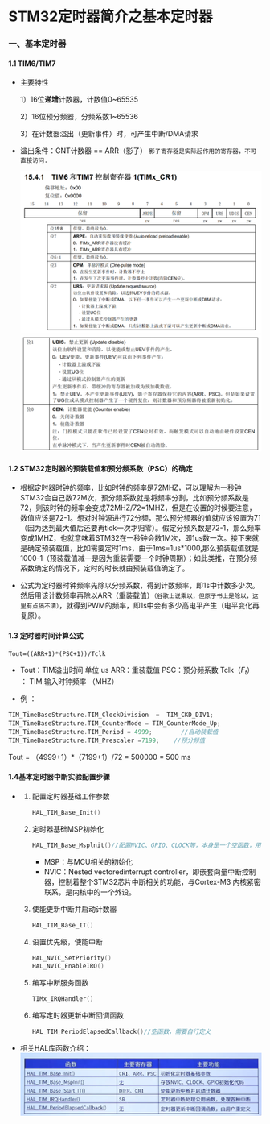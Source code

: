 # STM32定时器简介之基本定时器

### 一、基本定时器

#### 1.1 TIM6/TIM7

* 主要特性

   1）16位**递增**计数器，计数值0~65535

   2）16位预分频器，分频系数1~65536

   3）在计数器溢出（更新事件）时，可产生中断/DMA请求

* 溢出条件：CNT计数器 == ARR（影子）
  ``影子寄存器是实际起作用的寄存器，不可直接访问.``

  ![image-20230930163102670](https://raw.githubusercontent.com/undefined-0/image-store/main/PicGo/202309302149191.png)![image-20230930163131134](https://raw.githubusercontent.com/undefined-0/image-store/main/PicGo/202309302149193.png)
  

#### 1.2 STM32定时器的**预装载值**和**预分频系数**（PSC）的确定

* 根据定时器时钟的频率，比如时钟的频率是72MHZ，可以理解为一秒钟STM32会自己数72M次，预分频系数就是将频率分割，比如预分频系数是72，则该时钟的频率会变成72MHZ/72=1MHZ，但是在设置的时候要注意，数值应该是72-1。想对时钟源进行72分频，那么预分频器的值就应该设置为71（因为达到最大值后还要再tick一次才归零）。假定分频系数是72-1，那么频率变成1MHZ，也就意味着STM32在一秒钟会数1M次，即1us数一次。接下来就是确定预装载值，比如需要定时1ms，由于1ms=1us*1000,那么预装载值就是1000-1（预装载值减一是因为重装需要一个时钟周期）；如此类推，在预分频系数确定的情况下，定时的时长就由预装载值确定了。

* 公式为定时器时钟频率先除以分频系数，得到计数频率，即1s中计数多少次。 然后用该计数频率再除以ARR（重装载值）``（谷歌上说乘以，但原子书上是除以，这里有点搞不清）``，就得到PWM的频率，即1s中会有多少高电平产生（电平变化再复原）。

#### 1.3 定时器时间计算公式

```text
Tout=((ARR+1)*(PSC+1))/Tclk
```

* Tout：TIM溢出时间 单位 us
  ARR：重装载值
  PSC：预分频系数
  Tclk（$F_t$） ： TIM 输入时钟频率 （MHZ）

* 例 ：

```c
TIM_TimeBaseStructure.TIM_ClockDivision  =  TIM_CKD_DIV1; 
TIM_TimeBaseStructure.TIM_CounterMode = TIM_CounterMode_Up;
TIM_TimeBaseStructure.TIM_Period = 4999; 		//自动装载值
TIM_TimeBaseStructure.TIM_Prescaler =7199;    //预分频值
```

Tout = （4999+1）*（7199+1）/72 = 500000
= 500 ms

#### 1.4基本定时器中断实验配置步骤

* 1. 配置定时器基础工作参数

     ```c
     HAL_TIM_Base_Init()
     ```

  2. 定时器基础MSP初始化

     ```c
     HAL_TIM_Base_Msplnit()//配置NVIC、GPIO、CLOCK等，本身是一个空函数，用于存放相关的初始化代码
     ```

     * MSP：与MCU相关的初始化
     * NVIC：Nested vectoredinterrupt controller，即嵌套向量中断控制器，控制着整个STM32芯片中断相关的功能，与Cortex-M3 内核紧密联系，是内核中的一个外设。

  3. 使能更新中断并启动计数器

     ```C
     HAL_TIM_Base_IT()
     ```

  4. 设置优先级，使能中断

     ```c
     HAL_NVIC_SetPriority()
     HAL_NVIC_EnableIRQ()
     ```

  5. 编写中断服务函数

     ```c
     TIMx_IRQHandler()
     ```

  6. 编写定时器更新中断回调函数

     ```c
     HAL_TIM_PeriodElapsedCallback()//空函数，需要自行定义 
     ```

* 相关HAL库函数介绍：
       ![image-20230923193205083](https://raw.githubusercontent.com/undefined-0/image-store/main/PicGo/202309232056572.png)